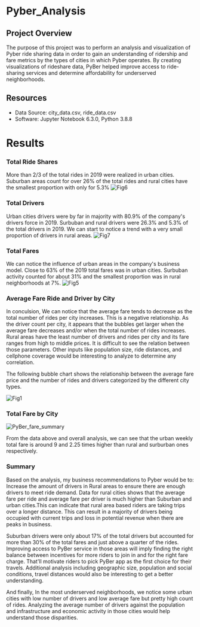 # Pyber_Analysis

## Project Overview
The purpose of this project was to perform an analysis and visualization of Pyber ride sharing data in order to gain an understanding of ridership and fare metrics by the types of cities in which Pyber operates. By creating visualizations of rideshare data, PyBer helped improve access to ride-sharing services and determine affordability for underserved neighborhoods.

## Resources
- Data Source: city_data.csv, ride_data.csv
- Software: Jupyter Notebook 6.3.0, Python 3.8.8

# Results

### Total Ride Shares
More than 2/3 of the total rides in 2019 were realized in urban cities. Suburban areas count for over 26% of the total rides and rural cities have the smallest proportion with only for 5.3%
![Fig6](https://user-images.githubusercontent.com/64225504/128621413-c8fa9d24-5cac-4a4e-ba56-0f68712a8aa7.png)

### Total Drivers
Urban cities drivers were by far in majority with 80.9% of the company's drivers force in 2019. Surbuban and rural drivers were 26.3% and 5.3% of the total drivers in 2019.
We can start to notice a trend with a very small proportion of drivers in rural areas.
![Fig7](https://user-images.githubusercontent.com/64225504/128621479-f98d42f9-d4df-4b7e-b34d-1b9168958195.png)

### Total Fares 
We can notice the influence of urban areas in the company's business model. 
Close to 63% of the 2019 total fares was in urban cities. 
Surbuban activity counted for about 31% and the smallest proportion was in rural neighborhoods at 7%.
![Fig5](https://user-images.githubusercontent.com/64225504/128621501-6e866611-a740-41c8-924e-6b31d7f31098.png)

### Average Fare Ride and Driver by City
In conculsion, We can notice that the average fare tends to decrease as the total number of rides per city increases. This is a negative relationship.
As the driver count per city, it appears that the bubbles get larger when the average fare decreases and/or when the total number of rides increases.
Rural areas have the least number of drivers and rides per city and its fare ranges from high to middle prices. 
It is difficult to see the relation between those parameters. 
Other inputs like population size, ride distances, and cellphone coverage would be interesting to analyze to determine any correlation.

The following bubble chart shows the relationship between the average fare price and the number of rides and drivers categorized by the different city types.

![Fig1](https://user-images.githubusercontent.com/64225504/128621569-cd4d12d8-97f0-4870-b88d-8ed3019cf305.png)

### Total Fare by City
![PyBer_fare_summary](https://user-images.githubusercontent.com/64225504/128621621-ca07d194-d7ea-4a5d-8228-e22252a5098b.png)

From the data above and overall analysis, we can see that the urban weekly total fare is around 9 and 2.25 times higher than rural and surburban ones respectively.

### Summary
Based on the analysis, my business recommendations to Pyber would be to:
Increase the amount of drivers in Rural areas to ensure there are enough drivers to meet ride demand. 
Data for rural cities shows that the average fare per ride and average fare per driver is much higher than Suburban and urban cities.This can indicate that rural area based riders are taking trips over a longer distance.
This can result in a majority of drivers being occupied with current trips and loss in potential revenue when there are peaks in business.

Suburban drivers were only about 17% of the total drivers but accounted for more than 30% of the total fares and just above a quarter of the rides.
Improving access to PyBer service in those areas will imply finding the right balance between incentives for more riders to join in and for the right fare charge.
That'll  motivate riders to pick PyBer app as the first choice for their travels.
Additional analysis including geographic size, population and social conditions, travel distances would also be interesting to get a better understanding.

And finally, In the most underserved neighborhoods, we notice some urban cities with low number of drivers and low average fare but pretty high count of rides.
Analyzing the average number of drivers against the population and infrastructure and economic activity in those cities would help understand those disparities.

